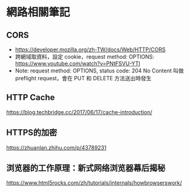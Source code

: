# 網路相關筆記

## CORS
- https://developer.mozilla.org/zh-TW/docs/Web/HTTP/CORS  
- 跨網域取資料，設定 cookie，request method: OPTIONS: https://www.youtube.com/watch?v=PNtFSVU-YTI
- Note: request method: OPTIONS, status code: 204 No Content 叫做 preflight request，會在 PUT 和 DELETE 方法送出時發生

## HTTP Cache
https://blog.techbridge.cc/2017/06/17/cache-introduction/
## HTTPS的加密
https://zhuanlan.zhihu.com/p/43789231
## 浏览器的工作原理：新式网络浏览器幕后揭秘
https://www.html5rocks.com/zh/tutorials/internals/howbrowserswork/
